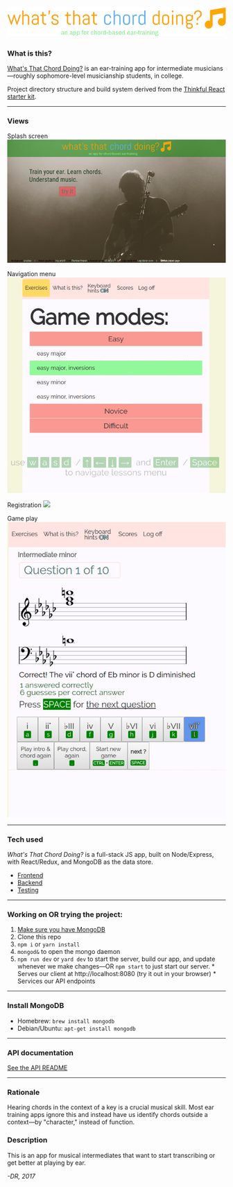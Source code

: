 # [![What's That Chord Doing?](docs/img/logo.png)](http://what-s-that-chord-doing.herokuapp.com)

### What is this?

[What's That Chord Doing?](https://what-s-that-chord-doing.herokuapp.com/) is an ear-training app for intermediate musicians&#8212;roughly sophomore-level musicianship students, in college.

Project directory structure and build system derived from the [Thinkful React starter kit](https://github.com/oampo/thinkful-react-starter).

----------------------------------------------------------

### Views

Splash screen
![](docs/img/splash.png)

Navigation menu
![](docs/img/nav-menu-0.png)

Registration
![](docs/img/registration.png)

Game play
![](docs/img/game-play-0.png)

----------------------------------------------------------

### Tech used

_What's That Chord Doing?_ is a full-stack JS app, built on Node/Express, with React/Redux, and MongoDB as the data store.

* [Frontend](docs/frontend.md)
* [Backend](docs/backend.md)
* [Testing](docs/testing.md)

----------------------------------------------------------

### Working on OR trying the project:
  1. [Make sure you have MongoDB](#install-mongodb)
  2. Clone this repo
  3. `npm i` or `yarn install`
  4. `mongod&` to open the mongo daemon
  5. `npm run dev` or `yard dev` to start the server, build our app, and update whenever we make changes&#8212;OR `npm start` to just start our server.
    * Serves our client at http://localhost:8080 (try it out in your browser)
    * Services our API endpoints

----------------------------------------------------------

### Install MongoDB

* Homebrew: `brew install mongodb`
* Debian/Ubuntu: `apt-get install mongodb` 

----------------------------------------------------------

### API documentation

[See the API README](api/README.md)

----------------------------------------------------------

### Rationale

Hearing chords in the context of a key is a crucial musical skill. Most ear training apps ignore this and instead have us identify chords outside a context—by "character," instead of function.

### Description

This is an app for musical intermediates that want to start transcribing or get better at playing by ear.

_-DR, 2017_



